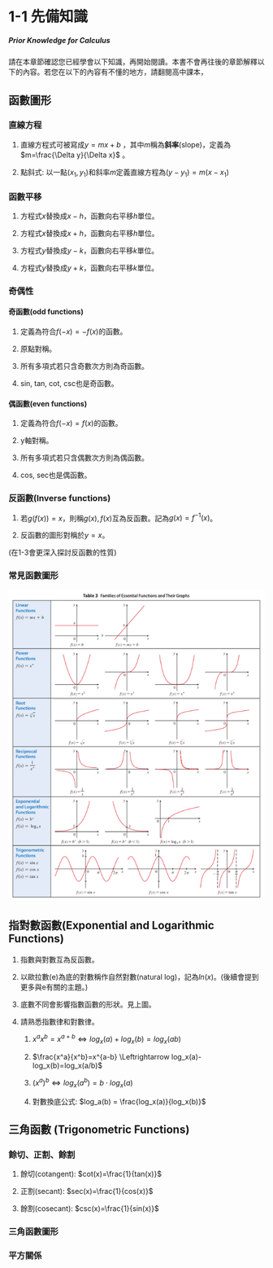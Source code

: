 # 1-1 先備知識

##### Prior Knowledge for Calculus

請在本章節確認您已經學會以下知識，再開始閱讀。本書不會再往後的章節解釋以下的內容。若您在以下的內容有不懂的地方，請翻閱高中課本，

## 函數圖形

### 直線方程

1. 直線方程式可被寫成$y=mx+b$ ，其中$m$稱為**斜率**(slope)，定義為$m=\frac{\Delta y}{\Delta x}$ 。

2. 點斜式: 以一點$(x_1,y_1)$和斜率$m$定義直線方程為$(y-y_1)=m(x-x_1)$ 

### 函數平移

1. 方程式$x$替換成$x-h$，函數向右平移$h$單位。

2. 方程式$x$替換成$x+h$，函數向右平移$h$單位。

3. 方程式$y$替換成$y-k$，函數向右平移$k$單位。

4. 方程式$y$替換成$y+k$，函數向右平移$k$單位。

### 奇偶性

#### 奇函數(odd functions)

1. 定義為符合$f(−x)=−f(x)$的函數。

2. 原點對稱。

3. 所有多項式若只含奇數次方則為奇函數。

4. sin, tan, cot, csc也是奇函數。

#### 偶函數(even functions)

1. 定義為符合$f(−x)=f(x)$的函數。

2. y軸對稱。

3. 所有多項式若只含偶數次方則為偶函數。

4. cos, sec也是偶函數。

### 反函數(Inverse functions)

1. 若$g(f(x))=x$，則稱$g(x),f(x)$互為反函數。記為$g(x)=f^{−1}(x)$。

2. 反函數的圖形對稱於$y=x$。

(在1-3會更深入探討反函數的性質)

### 常見函數圖形

<img title="取自Calculus 9e, James Stewart, p.32 " src="https://raw.githubusercontent.com/Edu108/Calculus/main/book_sources/articles/pics/1-1-1.png" alt="" data-align="center">

## 指對數函數(Exponential and Logarithmic Functions)

1. 指數與對數互為反函數。

2. 以歐拉數(e)為底的對數稱作自然對數(natural log)，記為$ln(x)$。(後續會提到更多與e有關的主題。)

3. 底數不同會影響指數函數的形狀。見上圖。

4. 請熟悉指數律和對數律。
   
   1. $x^a x^b=x^{a+b} \Leftrightarrow log_x(a)+log_x(b)=log_x(ab)$
   
   2. $\frac{x^a}{x^b}=x^{a-b} \Leftrightarrow log_x(a)-log_x(b)=log_x(a/b)$ 
   
   3. $(x^a)^b \Leftrightarrow log_x(a^b)=b\cdot log_x(a)$
   
   4. 對數換底公式: $log_a(b) = \frac{log_x(a)}{log_x(b)}$

## 三角函數 (Trigonometric Functions)

### 餘切、正割、餘割

1. 餘切(cotangent): $cot(x)=\frac{1}{tan(x)}$  

2. 正割(secant): $sec(x)=\frac{1}{cos(x)}$

3. 餘割(cosecant): $csc(x)=\frac{1}{sin(x)}$

### 三角函數圖形

### 平方關係
